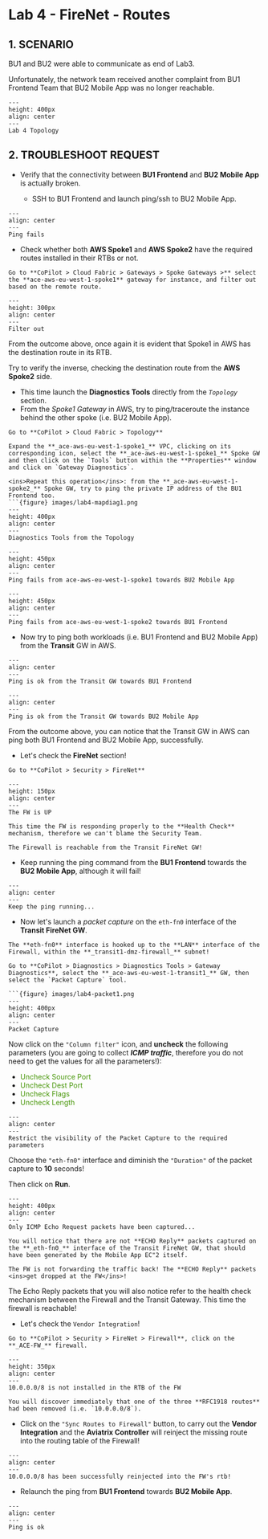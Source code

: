 # Lab 4 - FireNet - Routes

## 1. SCENARIO

BU1 and BU2 were able to communicate as end of Lab3.

Unfortunately, the network team received another complaint from BU1 Frontend Team that BU2 Mobile App was no longer reachable.

```{figure} images/lab4-topology.png
---
height: 400px
align: center
---
Lab 4 Topology
```

## 2. TROUBLESHOOT REQUEST

- Verify that the connectivity between **BU1 Frontend** and **BU2 Mobile App** is actually broken.

  - SSH to BU1 Frontend and launch ping/ssh to BU2 Mobile App.

```{figure} images/lab4-pingunsucc.png
---
align: center
---
Ping fails
```

- Check whether both **AWS Spoke1** and **AWS Spoke2** have the required routes installed in their RTBs or not.

```{tip}
Go to **CoPilot > Cloud Fabric > Gateways > Spoke Gateways >** select the **ace-aws-eu-west-1-spoke1** gateway for instance, and filter out based on the remote route.
```

```{figure} images/lab4-filter.png
---
height: 300px
align: center
---
Filter out
```

From the outcome above, once again it is evident that Spoke1 in AWS has the destination route in its RTB.

Try to verify the inverse, checking the destination route from the **AWS Spoke2** side.

- This time launch the **Diagnostics Tools** directly from the *`Topology`* section.
- From the *Spoke1 Gateway* in AWS, try to ping/traceroute the instance behind the other spoke (i.e. BU2 Mobile App).

```{tip}
Go to **CoPilot > Cloud Fabric > Topology**

Expand the **_ace-aws-eu-west-1-spoke1_** VPC, clicking on its corresponding icon, select the **_ace-aws-eu-west-1-spoke1_** Spoke GW and then click on the `Tools` button within the **Properties** window and click on `Gateway Diagnostics`.

<ins>Repeat this operation</ins>: from the **_ace-aws-eu-west-1-spoke2_** Spoke GW, try to ping the private IP address of the BU1 Frontend too.
```{figure} images/lab4-mapdiag1.png
---
height: 400px
align: center
---
Diagnostics Tools from the Topology
```

```{figure} images/lab4-pingfails2.png
---
height: 450px
align: center
---
Ping fails from ace-aws-eu-west-1-spoke1 towards BU2 Mobile App
```

```{figure} images/lab4-pingfails.png
---
height: 450px
align: center
---
Ping fails from ace-aws-eu-west-1-spoke2 towards BU1 Frontend
```

- Now try to ping both workloads (i.e. BU1 Frontend and BU2 Mobile App) from the **Transit** GW in AWS.

```{figure} images/lab3-bu1ping.png
---
align: center
---
Ping is ok from the Transit GW towards BU1 Frontend
```

```{figure} images/lab3-bu2ping.png
---
align: center
---
Ping is ok from the Transit GW towards BU2 Mobile App
```

From the outcome above, you can notice that the Transit GW in AWS can ping both BU1 Frontend and BU2 Mobile App, successfully.

- Let's check the **FireNet** section!

```{tip}
Go to **CoPilot > Security > FireNet**
```

```{figure} images/lab4-firewallok.png
---
height: 150px
align: center
---
The FW is UP
```

```{note}
This time the FW is responding properly to the **Health Check** mechanism, therefore we can't blame the Security Team.

The Firewall is reachable from the Transit FireNet GW!
```

- Keep running the ping command from the **BU1 Frontend** towards the **BU2 Mobile App**, although it will fail!

```{figure} images/lab4-keepit.png
---
align: center
---
Keep the ping running...
```

- Now let's launch a *packet capture* on the `eth-fn0` interface of the **Transit FireNet GW**.

```{important}
The **eth-fn0** interface is hooked up to the **LAN** interface of the Firewall, within the **_transit1-dmz-firewall_** subnet!
```

```{tip}
Go to **CoPilot > Diagnostics > Diagnostics Tools > Gateway Diagnostics**, select the **_ace-aws-eu-west-1-transit1_** GW, then select the `Packet Capture` tool.

```{figure} images/lab4-packet1.png
---
height: 400px
align: center
---
Packet Capture
```


Now click on the `"Column filter"` icon, and **uncheck** the following parameters (you are going to collect **_ICMP traffic_**, therefore you do not need to get the values for all the parameters!):

  - <span style='color:#479608'>Uncheck Source Port</span>
  - <span style='color:#479608'>Uncheck Dest Port</span>
  - <span style='color:#479608'>Uncheck Flags</span>
  - <span style='color:#479608'>Uncheck Length</span>
  
```{figure} images/lab4-packet2.png
---
align: center
---
Restrict the visibility of the Packet Capture to the required parameters
```

Choose the `"eth-fn0"` interface and diminish the `"Duration"` of the packet capture to **10** seconds!

Then click on **Run**.

```{figure} images/lab4-packet3.png
---
height: 400px
align: center
---
Only ICMP Echo Request packets have been captured...
```

```{important}
You will notice that there are not **ECHO Reply** packets captured on the **_eth-fn0_** interface of the Transit FireNet GW, that should have been generated by the Mobile App EC"2 itself.

The FW is not forwarding the traffic back! The **ECHO Reply** packets <ins>get dropped at the FW</ins>!
```

The Echo Reply packets that you will also notice refer to the health check mechanism between the Firewall and the Transit Gateway. This time the firewall is reachable!

- Let's check the `Vendor Integration`!

```{tip}
Go to **CoPilot > Security > FireNet > Firewall**, click on the **_ACE-FW_** firewall.
```

```{figure} images/lab4-vendor1.png
---
height: 350px
align: center
---
10.0.0.0/8 is not installed in the RTB of the FW
```

```{note}
You will discover immediately that one of the three **RFC1918 routes** had been removed (i.e. `10.0.0.0/8`).
```

- Click on the `"Sync Routes to Firewall"` button, to carry out the **Vendor Integration** and the **Aviatrix Controller** will reinject the missing route into the routing table of the Firewall!

```{figure} images/lab4-vendor2.png
---
align: center
---
10.0.0.0/8 has been successfully reinjected into the FW's rtb!
```

- Relaunch the ping from **BU1 Frontend** towards **BU2 Mobile App**.

```{figure} images/lab4-pingworks.png
---
align: center
---
Ping is ok
```
